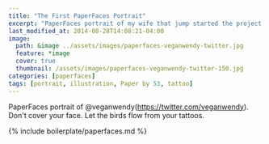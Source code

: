 ```yaml
---
title: "The First PaperFaces Portrait"
excerpt: "PaperFaces portrait of my wife that jump started the project. Drawn with Paper by 53 on an iPad."
last_modified_at: 2014-08-28T14:08:21-04:00
image: 
  path: &image ../assets/images/paperfaces-veganwendy-twitter.jpg
  feature: *image
  cover: true
  thumbnail: /assets/images/paperfaces-veganwendy-twitter-150.jpg
categories: [paperfaces]
tags: [portrait, illustration, Paper by 53, tattoo]
---
```


PaperFaces portrait of @veganwendy(https://twitter.com/veganwendy). Don't cover your face. Let the birds flow from your tattoos.

{% include boilerplate/paperfaces.md %}
